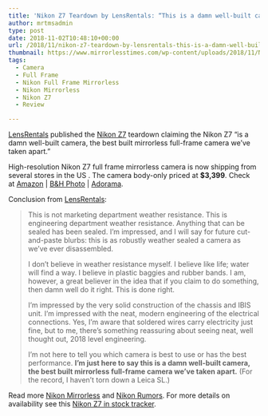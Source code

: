 ```yaml
---
title: 'Nikon Z7 Teardown by LensRentals: “This is a damn well-built camera”'
author: mrtmsadmin
type: post
date: 2018-11-02T10:48:10+00:00
url: /2018/11/nikon-z7-teardown-by-lensrentals-this-is-a-damn-well-built-camera/
thumbnail: https://www.mirrorlesstimes.com/wp-content/uploads/2018/11/Nikon-Z7-Teardown-by-LensRentals.jpg
tags:
  - Camera
  - Full Frame
  - Nikon Full Frame Mirrorless
  - Nikon Mirrorless
  - Nikon Z7
  - Review

---
```

<a class="ext-link" title="" href="https://www.lensrentals.com/blog/2018/10/teardown-of-the-nikon-z7-mirrorless-camera/" target="_blank" rel="noopener external nofollow">LensRentals</a> published the <a href="https://www.mirrorlesstimes.com/tags/nikon-z7/" target="_blank" rel="noopener">Nikon Z7</a> teardown claiming the Nikon Z7 “is a damn well-built camera, the best built mirrorless full-frame camera we’ve taken apart.”

High-resolution Nikon Z7 full frame mirrorless camera is now shipping from several stores in the US . The camera body-only priced at **$3,399**. Check at <a href="https://www.amazon.com/Nikon-FX-Format-Mirrorless-Camera-24-70mm/dp/B07GQT5743/?tag=daicamnew-20" target="_blank" rel="nofollow external noopener noreferrer" data-wpel-link="external" data-amzn-asin="B07GQT5743">Amazon</a> | <a href="https://www.bhphotovideo.com/c/search?InitialSearch=yes&N=0&Ntt=Nikon+Z7&Top+Nav-Search=&sts=ma&BI=20175&KBID=14249" target="_blank" rel="nofollow external noopener noreferrer" data-wpel-link="external">B&H Photo</a> | <a class="broken_link" href="https://adorama.evyy.net/c/63923/51926/1036?u=https%3A%2F%2Fwww.adorama.com%2Fl%2F%3Fsearchinfo%3DNikon%2BZ7" target="_blank" rel="nofollow external noopener noreferrer">Adorama</a>.<!--more-->

Conclusion from <a class="ext-link" title="" href="https://www.lensrentals.com/blog/2018/10/teardown-of-the-nikon-z7-mirrorless-camera/" target="_blank" rel="noopener external nofollow">LensRentals</a>:

> This is not marketing department weather resistance. This is engineering department weather resistance. Anything that can be sealed has been sealed. I’m impressed, and I will say for future cut-and-paste blurbs: this is as robustly weather sealed a camera as we’ve ever disassembled.
> 
> I don’t believe in weather resistance myself. I believe like life; water will find a way. I believe in plastic baggies and rubber bands. I am, however, a great believer in the idea that if you claim to do something, then damn well do it right. This is done right.
> 
> I’m impressed by the very solid construction of the chassis and IBIS unit. I’m impressed with the neat, modern engineering of the electrical connections. Yes, I’m aware that soldered wires carry electricity just fine, but to me, there’s something reassuring about seeing neat, well thought out, 2018 level engineering.
> 
> I’m not here to tell you which camera is best to use or has the best performance. **I’m just here to say this is a damn well-built camera, the best built mirrorless full-frame camera we’ve taken apart.** (For the record, I haven’t torn down a Leica SL.)

Read more [Nikon Mirrorless][1] and <a href="https://www.dailycameranews.com/tag/nikon-rumors/" target="_blank" rel="noopener">Nikon Rumors</a>. For more details on availability see this [Nikon Z7 in stock tracker][2].

 [1]: https://www.mirrorlesstimes.com/tags/nikon-mirrorless/
 [2]: https://www.dailycameranews.com/2018/09/nikon-z7-in-stock-availability-tracker/